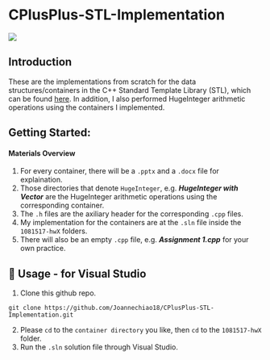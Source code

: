 # CPlusPlus-STL-Implementation

![](https://img.shields.io/badge/C++-17-success)

## Introduction 
These are the implementations from scratch for the data structures/containers in the C++ Standard Template Library (STL), which can be found [here](https://cplusplus.com/reference/stl/). In addition, I also performed HugeInteger arithmetic operations using the containers I implemented. 

##  Getting Started:
#### Materials Overview 
1. For every container, there will be a `.pptx` and a `.docx` file for explaination. 
2. Those directories that denote `HugeInteger`, e.g. ***HugeInteger with Vector*** are the HugeInteger arithmetic operations using the corresponding container.
3. The `.h` files are the axiliary header for the corresponding `.cpp` files.
4. My implementation for the containers are at the `.sln` file inside the `1081517-hwX` folders. 
5. There will also be an empty `.cpp` file, e.g. ***Assignment 1.cpp*** for your own practice. 


## 🔨 Usage - for Visual Studio
1. Clone this github repo. 
```
git clone https://github.com/Joannechiao18/CPlusPlus-STL-Implementation.git
```
2. Please `cd` to the `container directory` you like, then `cd` to the `1081517-hwX` folder.
3. Run the `.sln` solution file through Visual Studio.
